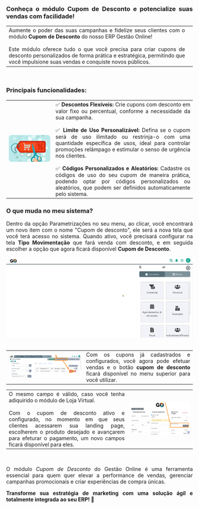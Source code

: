 <div style="text-align: justify"> 

### Conheça o módulo Cupom de Desconto e potencialize suas vendas com facilidade!

| | |
|-|-|
|Aumente o poder das suas campanhas e fidelize seus clientes com o módulo **Cupom de Desconto** do nosso ERP Gestão Online!<br><br>Este módulo oferece tudo o que você precisa para criar cupons de desconto personalizados de forma prática e estratégica, permitindo que você impulsione suas vendas e conquiste novos públicos. ||

<br>

### Principais funcionalidades:

| | |
|-|-|
|<div style="text-align: center"><img src="https://github.com/Gestao-Online/public-docs/blob/879ab25e7489b97b98834a6c778b14ec344cdb7f/erp-v2/marketplace/extensions/br.com.gestao-online.module.cupom-desconto/assets/modulo_cupom_desconto_02.png?raw=true" alt="0" width="600"></div> |✅ **Descontos Flexíveis:** Crie cupons com desconto em valor fixo ou percentual, conforme a necessidade da sua campanha.<br><br>✅ **Limite de Uso Personalizável:** Defina se o cupom será de uso ilimitado ou restrinja-o com uma quantidade específica de usos, ideal para controlar promoções relâmpago e estimular o senso de urgência nos clientes.<br><br>✅ **Códigos Personalizados e Aleatórios:** Cadastre os códigos de uso do seu cupom de maneira prática, podendo optar por códigos personalizados ou aleatórios, que podem ser definidos automaticamente pelo sistema. |

### O que muda no meu sistema?

Dentro da opção Parametrizações no seu menu, ao clicar, você encontrará um novo item com o nome "Cupom de desconto", ele será a nova tela que você terá acesso no sistema. Quando ativo, você precisará configurar na tela **Tipo Movimentação** que fará venda com desconto, e em seguida escolher a opção que agora ficará disponível **Cupom de Desconto**.

<div style="text-align: center"><img src="https://github.com/Gestao-Online/public-docs/blob/b69aefa32475b8554119a3a118f8fc721068da88/erp-v2/marketplace/extensions/br.com.gestao-online.module.cupom-desconto/assets/modulo_cupom_desconto_03.gif?raw=true" alt="0" width="800"></div>

<br>

| | |
|-|-|
|![](https://github.com/Gestao-Online/public-docs/blob/574597a75cc212a72e31692be307322dd35d52c7/erp-v2/marketplace/extensions/br.com.gestao-online.module.cupom-desconto/assets/modulo_cupom_desconto_04.png?raw=true) |Com os cupons já cadastrados e configurados, você agora pode efetuar vendas e o botão **cupom de desconto** ficará disponível no menu superior para você utilizar.|

| | |
|-|-|
|O mesmo campo é válido, caso você tenha adiquirido o módulo de Loja Virtual. <br><br>Com o cupom de desconto ativo e configurado, no momento em que seus clientes acessarem sua landing page, escolherem o produto desejado e avançarem para efeturar o pagamento, um novo campos ficará disponível para eles. |![](https://github.com/Gestao-Online/public-docs/blob/c357565e3079aff1add9eafe366cd27a22f6a6c5/erp-v2/marketplace/extensions/br.com.gestao-online.module.cupom-desconto/assets/modulo_cupom_desconto_03.png?raw=true) |


<br>

O módulo *Cupom de Desconto* do Gestão Online é uma ferramenta essencial para quem quer elevar a performance de vendas, gerenciar campanhas promocionais e criar experiências de compra únicas. 



**Transforme sua estratégia de marketing com uma solução ágil e totalmente integrada ao seu ERP! 🚀**

</div>